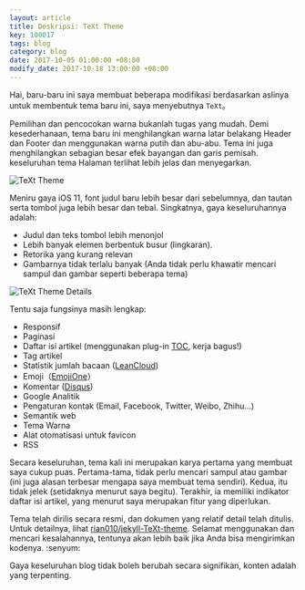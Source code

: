 ```yaml
---
layout: article
title: Deskripsi: TeXt Theme
key: 100017
tags: blog
category: blog
date: 2017-10-05 01:00:00 +08:00
modify_date: 2017-10-18 13:00:00 +08:00
---
```


Hai, baru-baru ini saya membuat beberapa modifikasi berdasarkan aslinya untuk membentuk tema baru ini, saya menyebutnya `TeXt`。

Pemilihan dan pencocokan warna bukanlah tugas yang mudah. ​​Demi kesederhanaan, tema baru ini menghilangkan warna latar belakang Header dan Footer dan menggunakan warna putih dan abu-abu. Tema ini juga menghilangkan sebagian besar efek bayangan dan garis pemisah. keseluruhan tema Halaman terlihat lebih jelas dan menyegarkan.

![TeXt Theme](https://raw.githubusercontent.com/rian010/jekyll-TeXt-theme/master/screenshots/TeXt-home.png)


Meniru gaya iOS 11, font judul baru lebih besar dari sebelumnya, dan tautan serta tombol juga lebih besar dan tebal. Singkatnya, gaya keseluruhannya adalah:

- Judul dan teks tombol lebih menonjol
- Lebih banyak elemen berbentuk busur (lingkaran).
- Retorika yang kurang relevan
- Gambarnya tidak terlalu banyak (Anda tidak perlu khawatir mencari sampul dan gambar seperti beberapa tema)

<!--more-->

![TeXt Theme Details](https://raw.githubusercontent.com/rian010/jekyll-TeXt-theme/master/screenshots/TeXt-details.png)

Tentu saja fungsinya masih lengkap:

- Responsif
- Paginasi
- Daftar isi artikel (menggunakan plug-in [TOC](http://projects.jga.me/toc/), kerja bagus!)
- Tag artikel
- Statistik jumlah bacaan ([LeanCloud](https://leancloud.cn/))
- Emoji（[EmojiOne](https://www.emojione.com/)）
- Komentar ([Disqus](https://disqus.com/))
- Google Analitik
- Pengaturan kontak (Email, Facebook, Twitter, Weibo, Zhihu...)
- Semantik web
- Tema Warna
- Alat otomatisasi untuk favicon
- RSS

Secara keseluruhan, tema kali ini merupakan karya pertama yang membuat saya cukup puas. Pertama-tama, tidak perlu mencari sampul atau gambar (ini juga alasan terbesar mengapa saya membuat tema sendiri). Kedua, itu tidak jelek (setidaknya menurut saya begitu). Terakhir, ia memiliki indikator daftar isi artikel, yang menurut saya merupakan fitur yang diperlukan.

Tema telah dirilis secara resmi, dan dokumen yang relatif detail telah ditulis. Untuk detailnya, lihat [rian010/jekyll-TeXt-theme](https://github.com/rian010/jekyll-TeXt-theme). Selamat menggunakan dan mencari kesalahannya, tentunya akan lebih baik jika Anda bisa mengirimkan kodenya. :senyum:

Gaya keseluruhan blog tidak boleh berubah secara signifikan, konten adalah yang terpenting.